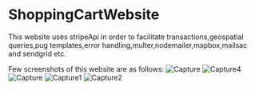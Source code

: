 # ShoppingCartWebsite
This website uses stripeApi in order to facilitate transactions,geospatial queries,pug templates,error handling,multer,nodemailer,mapbox,mailsac and sendgrid etc.

Few screenshots of this website are as follows:
![Capture](https://user-images.githubusercontent.com/43849911/64470969-fcd2fb00-d168-11e9-9a9f-483d545aa149.JPG)
![Capture4](https://user-images.githubusercontent.com/43849911/64119930-95a7f600-cdb8-11e9-9b66-0d70f786d277.JPG)
![Capture](https://user-images.githubusercontent.com/43849911/64119926-950f5f80-cdb8-11e9-8878-75aff762e7f0.JPG)
![Capture1](https://user-images.githubusercontent.com/43849911/64119927-950f5f80-cdb8-11e9-895b-a2e5f2d9e1c0.JPG)
![Capture2](https://user-images.githubusercontent.com/43849911/64119928-95a7f600-cdb8-11e9-9e27-e9d84db90b92.JPG)
